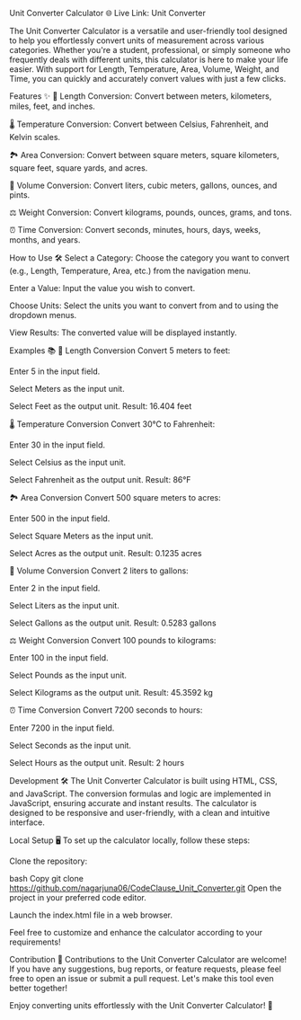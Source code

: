 Unit Converter Calculator 🌐
Live Link: Unit Converter

The Unit Converter Calculator is a versatile and user-friendly tool designed to help you effortlessly convert units of measurement across various categories. Whether you're a student, professional, or simply someone who frequently deals with different units, this calculator is here to make your life easier. With support for Length, Temperature, Area, Volume, Weight, and Time, you can quickly and accurately convert values with just a few clicks.

Features ✨
📏 Length Conversion: Convert between meters, kilometers, miles, feet, and inches.

🌡️ Temperature Conversion: Convert between Celsius, Fahrenheit, and Kelvin scales.

🏞️ Area Conversion: Convert between square meters, square kilometers, square feet, square yards, and acres.

🧪 Volume Conversion: Convert liters, cubic meters, gallons, ounces, and pints.

⚖️ Weight Conversion: Convert kilograms, pounds, ounces, grams, and tons.

⏰ Time Conversion: Convert seconds, minutes, hours, days, weeks, months, and years.

How to Use 🛠️
Select a Category: Choose the category you want to convert (e.g., Length, Temperature, Area, etc.) from the navigation menu.

Enter a Value: Input the value you wish to convert.

Choose Units: Select the units you want to convert from and to using the dropdown menus.

View Results: The converted value will be displayed instantly.

Examples 📚
📏 Length Conversion
Convert 5 meters to feet:

Enter 5 in the input field.

Select Meters as the input unit.

Select Feet as the output unit.
Result: 16.404 feet

🌡️ Temperature Conversion
Convert 30°C to Fahrenheit:

Enter 30 in the input field.

Select Celsius as the input unit.

Select Fahrenheit as the output unit.
Result: 86°F

🏞️ Area Conversion
Convert 500 square meters to acres:

Enter 500 in the input field.

Select Square Meters as the input unit.

Select Acres as the output unit.
Result: 0.1235 acres

🧪 Volume Conversion
Convert 2 liters to gallons:

Enter 2 in the input field.

Select Liters as the input unit.

Select Gallons as the output unit.
Result: 0.5283 gallons

⚖️ Weight Conversion
Convert 100 pounds to kilograms:

Enter 100 in the input field.

Select Pounds as the input unit.

Select Kilograms as the output unit.
Result: 45.3592 kg

⏰ Time Conversion
Convert 7200 seconds to hours:

Enter 7200 in the input field.

Select Seconds as the input unit.

Select Hours as the output unit.
Result: 2 hours

Development 🛠️
The Unit Converter Calculator is built using HTML, CSS, and JavaScript. The conversion formulas and logic are implemented in JavaScript, ensuring accurate and instant results. The calculator is designed to be responsive and user-friendly, with a clean and intuitive interface.

Local Setup 🖥️
To set up the calculator locally, follow these steps:

Clone the repository:

bash
Copy
git clone https://github.com/nagarjuna06/CodeClause_Unit_Converter.git
Open the project in your preferred code editor.

Launch the index.html file in a web browser.

Feel free to customize and enhance the calculator according to your requirements!

Contribution 🤝
Contributions to the Unit Converter Calculator are welcome! If you have any suggestions, bug reports, or feature requests, please feel free to open an issue or submit a pull request. Let's make this tool even better together!

Enjoy converting units effortlessly with the Unit Converter Calculator! 🚀
